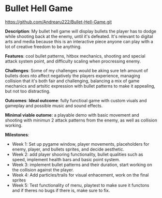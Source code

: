 # Bullet Hell Game
https://github.com/Andrearu222/Bullet-Hell-Game.git

**Description**: My bullet hell game will display bullets the player has to dodge while shooting back at the enemy, until it's defeated. It's relevant to digital arts and media because this is an interactive piece anyone can play with a lot of creative freedom to be anything.

**Features**: cool bullet patterns, hitbox mechanics, shooting and special attack system point, and difficulty scaling when procressing enemy.

**Challenges**: Some of my challenges would be aking sure teh amount of bullets does nto affect negatively the players experience, managing collision that it's both fair and challenging, balancing a mix of game mechanics and artsitic expression with bullet patterns to make it appealing, but not too distracting.

**Outcomes**:
**Ideal outcome**: fully functioal game with custom viuals and gameplay and possible music and sound effects.

**Minimal viable outome**: a playable demo with basic movement and shooting with minimun 2 attack patterns from the enemy, as well as collision working.

**Milestones**:
- Week 1: Set up pygame window, player movements, placeholders for enemy, player, and bullets sprites, and decide aesthetic.
- Week 2: add player shooring functionality, bullet qualities such as speed, implement health bars and basic point system.
- Week 3: implement bullet patterns and their duration, start working on the collision against the player.
- Week 4: Add particles/trails for visual enhacement, work on the final sprites
- Week 5: Test functionality of menu, playtest to make sure it functons and if theres no bugs if there is, make sure to fix.

